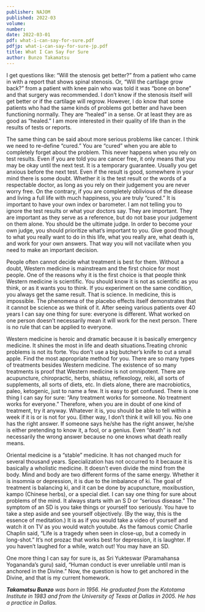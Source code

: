 ```yaml
---
publisher: NAJOM
published: 2022-03
volume:
number:
date: 2022-03-01
pdf: what-i-can-say-for-sure.pdf
pdfjp: what-i-can-say-for-sure-jp.pdf
title: What I Can Say For Sure
author: Bunzo Takamatsu
---
```


I get questions like: “Will the stenosis get better?” from a patient who came in with a report that shows spinal stenosis. Or, “Will the cartilage grow back?” from a patient with knee pain who was told it was “bone on bone” and that surgery was recommended.<!--more--> I don’t know if the stenosis itself will get better or if the cartilage will regrow. However, I do know that some patients who had the same kinds of problems got better and have been functioning normally. They are “healed” in a sense. Or at least they are as good as “healed.” I am more interested in their quality of life than in the results of tests or reports.

The same thing can be said about more serious problems like cancer. I think we need to re-define “cured.” You are “cured” when you are able to completely forget about the problem. This never happens when you rely on test results. Even if you are told you are cancer free, it only means that you may be okay until the next test. It is a temporary guarantee. Usually you get anxious before the next test. Even if the result is good, somewhere in your mind there is some doubt. Whether it is the test result or the words of a respectable doctor, as long as you rely on their judgement you are never worry free. On the contrary, if you are completely oblivious of the disease and living a full life with much happiness, you are truly “cured.” It is important to have your own index or barometer. I am not telling you to ignore the test results or what your doctors say. They are important. They are important as they serve as a reference, but do not base your judgement on them alone. You should be the ultimate judge. In order to become your own judge, you should prioritize what’s important to you. Give good thought to what you really want to do in this life, what you really are, what death is, and work for your own answers. That way you will not vacillate when you need to make an important decision.

People often cannot decide what treatment is best for them. Without a doubt, Western medicine is mainstream and the first choice for most people. One of the reasons why it is the first choice is that people think Western medicine is scientific. You should know it is not as scientific as you think, or as it wants you to think. If you experiment on the same condition, you always get the same result. That is science. In medicine, this is impossible. The phenomena of the placebo effects itself demonstrates that it cannot be science as we think of it. After seeing various patients over 40 years I can say one thing for sure: everyone is different. What worked on one person doesn’t necessarily mean it will work for the next person. There is no rule that can be applied to everyone.

Western medicine is heroic and dramatic because it is basically emergency medicine. It shines the most in life and death situations.Treating chronic problems is not its forte. You don’t use a big butcher’s knife to cut a small apple. Find the most appropriate method for you. There are so many types of treatments besides Western medicine. The existence of so many treatments is proof that Western medicine is not omnipotent. There are acupuncture, chiropractic, herbs, shiatsu, reflexology, reiki, all sorts of supplements, all sorts of diets, etc. In diets alone, there are macrobiotics, paleo, ketogenic, just to name a few. It is easy to get confused. There is one thing I can say for sure: “Any treatment works for someone. No treatment works for everyone.” Therefore, when you are in doubt of one kind of treatment, try it anyway. Whatever it is, you should be able to tell within a week if it is or is not for you. Either way, I don’t think it will kill you. No one has the right answer. If someone says he/she has the right answer, he/she is either pretending to know it, a fool, or a genius. Even “death” is not necessarily the wrong answer because no one knows what death really means.

Oriental medicine is a “stable” medicine. It has not changed much for several thousand years. Specialization has not occurred to it because it is basically a wholistic medicine. It doesn’t even divide the mind from the body. Mind and body are two different forms of the same energy. Whether it is insomnia or depression, it is due to the imbalance of ki. The goal of treatment is balancing ki, and it can be done by acupuncture, moxibustion, kampo (Chinese herbs), or a special diet. I can say one thing for sure about problems of the mind. It always starts with an S D or “serious disease.” The symptom of an SD is you take things or yourself too seriously. You have to take a step aside and see yourself objectively. (By the way, this is the essence of meditation.) It is as if you would take a video of yourself and watch it on TV as you would watch youtube. As the famous comic Charlie Chaplin said, “Life is a tragedy when seen in close-up, but a comedy in long-shot.” It’s not prozac that works best for depression, it is laughter. If you haven’t laughed for a while, watch out! You may have an SD.

One more thing I can say for sure is, as Sri Yukteswar (Paramahansa Yogananda’s guru) said, “Human conduct is ever unreliable until man is anchored in the Divine.” Now, the question is how to get anchored in the Divine, and that is my current homework.

_**Takamatsu Bunzo** was born in 1956. He graduated from the Kototama Institute in 1983 and from the University of Texas at Dallas in 2005. He has a practice in Dallas._
